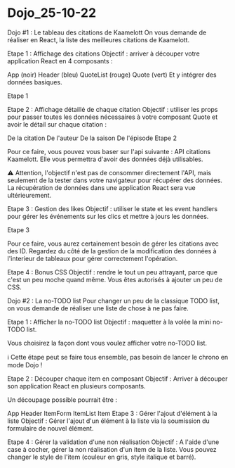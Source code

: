# Dojo_25-10-22
Dojo #1 : Le tableau des citations de Kaamelott
On vous demande de réaliser en React, la liste des meilleures citations de Kaamelott.

Etape 1 : Affichage des citations
Objectif : arriver à découper votre application React en 4 composants :

App (noir)
Header (bleu)
QuoteList (rouge)
Quote (vert)
Et y intégrer des données basiques.

Etape 1

Etape 2 : Affichage détaillé de chaque citation
Objectif : utiliser les props pour passer toutes les données nécessaires à votre composant Quote et avoir le détail sur chaque citation :

De la citation
De l'auteur
De la saison
De l'épisode
Etape 2

Pour ce faire, vous pouvez vous baser sur l'api suivante : API citations Kaamelott. Elle vous permettra d'avoir des données déjà utilisables.

⚠ Attention, l'objectif n'est pas de consommer directement l'API, mais seulement de la tester dans votre navigateur pour récupérer des données. La récupération de données dans une application React sera vue ultérieurement.

Etape 3 : Gestion des likes
Objectif : utiliser le state et les event handlers pour gérer les événements sur les clics et mettre à jours les données.

Etape 3

Pour ce faire, vous aurez certainement besoin de gérer les citations avec des ID. Regardez du côté de la gestion de la modification des données à l'interieur de tableaux pour gérer correctement l'opération.

Etape 4 : Bonus CSS
Objectif : rendre le tout un peu attrayant, parce que c'est un peu moche quand même. Vous êtes autorisés à ajouter un peu de CSS.

Dojo #2 : La no-TODO list
Pour changer un peu de la classique TODO list, on vous demande de réaliser une liste de chose à ne pas faire.

Etape 1 : Afficher la no-TODO list
Objectif : maquetter à la volée la mini no-TODO list.

Vous choisirez la façon dont vous voulez afficher votre no-TODO list.

ℹ Cette étape peut se faire tous ensemble, pas besoin de lancer le chrono en mode Dojo !

Etape 2 : Découper chaque item en composant
Objectif : Arriver à découper son application React en plusieurs composants.

Un découpage possible pourrait être :

App
Header
ItemForm
ItemList
Item
Etape 3 : Gérer l'ajout d'élément à la liste
Objectif : Gérer l'ajout d'un élément à la liste via la soumission du formulaire de nouvel élément.

Etape 4 : Gérer la validation d'une non réalisation
Objectif : A l'aide d'une case à cocher, gérer la non réalisation d'un item de la liste. Vous pouvez changer le style de l'item (couleur en gris, style italique et barré).
